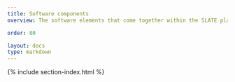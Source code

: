 ```yaml
---
title: Software components
overview: The software elements that come together within the SLATE platform

order: 80

layout: docs
type: markdown
---
```


{% include section-index.html %}

